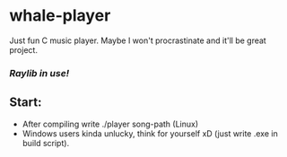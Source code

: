 # whale-player
Just fun C music player. Maybe I won't procrastinate and it'll be great project.
### *Raylib in use!*

## Start:
- After compiling write ./player song-path (Linux)
- Windows users kinda unlucky, think for yourself xD (just write .exe in build script).
